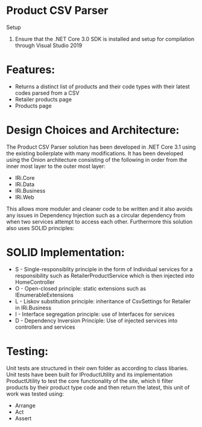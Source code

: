 Product CSV Parser
=======================================

Setup
1) Ensure that the .NET Core 3.0 SDK is installed and setup for compilation through Visual Studio 2019

# Features:
* Returns a distinct list of products and their code types with their latest codes parsed from a CSV
* Retailer products page
* Products page

# Design Choices and Architecture:

The Product CSV Parser solution has been developed in .NET Core 3.1 using the existing boilerplate with many modifications. It has been developed using the Onion architecture consisting of the following in order from the inner most layer to the outer most layer:

* IRi.Core
* IRi.Data
* IRi.Business
* IRi.Web

This allows more moduler and cleaner code to be written and it also avoids any issues in Dependency Injection such as a circular dependency from when two services attempt to access each other. Furthermore this solution also uses SOLID principles:

# SOLID Implementation:
* S - Single-responsiblity principle in the form of Individual services for a responsibility such as RetailerProductService which is then injected into HomeController
* O - Open-closed principle: static extensions such as IEnumerableExtensions
* L - Liskov substitution principle: inheritance of CsvSettings for Retailer in IRi.Business
* I - Interface segregation principle: use of Interfaces for services
* D - Dependency Inversion Principle: Use of injected services into controllers and services


# Testing:
Unit tests are structured in their own folder as according to class libaries. Unit tests have been built for IProductUtility and its implementation ProductUtility to test the core functionality of the site, which ti filter products by their product type code and then return the latest, this unit of work was tested using:
* Arrange
* Act
* Assert